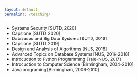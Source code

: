 ```yaml
---
layout: default
permalink: /teaching/
---
```

* Systems Security [SUTD, 2020]
* Capstone [SUTD, 2020]
* Databases and Big Data Systems [SUTD, 2019]
* Capstone [SUTD, 2019]
* Design and Analysis of Algorithms [NUS, 2018]
* Advanced Topics on Database Systems [NUS, 2016-2018]
* Introduction to Python Programming [Yale-NUS, 2017]
* Introduction to Computer Science [Birmingham, 2004-2010]
* Java programing [Birmingham, 2006-2010]

